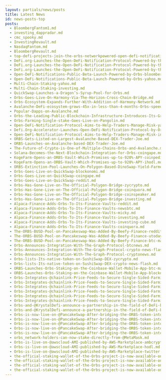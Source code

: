 ```yaml
---
layout: partials/news/posts
title: Latest News
id: news-posts-top
posts:
  - BloombergFantom1.md
  - investing_dappradar.md
  - cmc_spooky.md
  - InvestingRevault.md
  - NasdaqFantom.md
  - BloombergRevault.md
  - top-defi-projects-join-the-orbs-networkpowered-open-defi-notification-protocol.md
  - DeFi.org-Launches-the-Open-DeFi-Notification-Protocol-Powered-by-the-Orbs-Network-nasdaq.md
  - DeFi.org-Launches-the-Open-DeFi-Notification-Protocol-Powered-by-the-Orbs-Network-yahoo.md
  - DeFi.org-Launches-the-Open-DeFi-Notification-Protocol-Powered-by-the-Orbs-Network-marketwatch.md
  - Open-DeFi-Notifications-Public-Beta-Launch-Powered-by-Orbs-bloomberg.md
  - Open-DeFi-Notifications-Public-Beta-Launch-Powered-by-Orbs-yahoo.md
  - Multi-Chain-Staking-yahoo.md
  - Multi-Chain-Staking-investing.md
  - QuickSwap-Launches-a-Dragon’s-Syrup-Pool-for-Orbs.md
  - Orbs-Goes-Live-On-Harmony-Via-The-Horizon-Cross-Chain-Bridge.md
  - Orbs-Ecosystem-Expands-Further-With-Addition-of-Harmony-Network.md
  - Avalanche-DeFi-ecosystem-grows-45x-in-less-than-4-months-Orbs-speeds-up-expansion.md
  - Popular-Dapps-on-Avalanche.md
  - Orbs-the-Leading-Public-Blockchain-Infrastructure-Introduces-Its-Groundbreaking-Layer-3-Architecture.md
  - Orbs-Farming-Single-stake-Goes-Live-on-Pangolin.md
  - Open-DeFi-Notification-Protocol-Aims-to-Help-Traders-Manage-Risk-yahoo.md
  - Defi.Org-Accelerator-Launches-Open-DeFi-Notification-Protocol-by-Orbs.md
  - Open-DeFi-Notification-Protocol-Aims-to-Help-Traders-Manage-Risk-insider.md
  - ORBS-Gets-Listed-on-Largest-Avalanche-Based-DEX-Trader-Joe.md
  - ORBS-Launches-on-Avalanche-based-DEX-Trader-Joe.md
  - The-Future-of-Crypto-is-One-of-Multiple-Chains-Orbs-and-Avalanche.md
  - Solana-Becomes-the-Next-Blockchain-Integration-for-Orbs-coingape.md
  - KogeFarm-Opens-an-ORBS-Vault-Which-Promises-up-to-920%-APY-coinpedia.md
  - KogeFarm-Opens-an-ORBS-Vault-Which-Promises-up-to-920%-APY-ihodl.md
  - ORBS-Extinction-Pool-Launches-On-Polygon-Based-DinoSwap-Yield-Farmers-to-Earn-More.md
  - Orbs-Goes-Live-on-QuickSwap-blockonomi.md
  - Orbs-Goes-Live-on-QuickSwap-coingape.md
  - Orbs-Goes-Live-on-QuickSwap-reddit.md
  - Orbs-Has-Gone-Live-on-The-Official-Polygon-Bridge-zycrypto.md
  - Orbs-Has-Gone-Live-on-The-Official-Polygon-Bridge-coinquora.md
  - Orbs-Has-Gone-Live-on-The-Official-Polygon-Bridge-coinspeaker.md
  - Orbs-Has-Gone-Live-on-The-Official-Polygon-Bridge-investing.md
  - Alpaca-Finance-Adds-Orbs-To-Its-Finance-Vaults-reddit.md
  - Alpaca-Finance-Adds-Orbs-To-Its-Finance-Vaults-newsbtc.md
  - Alpaca-Finance-Adds-Orbs-To-Its-Finance-Vaults-micky.md
  - Alpaca-Finance-Adds-Orbs-To-Its-Finance-Vaults-investing.md
  - Alpaca-Finance-Adds-Orbs-To-Its-Finance-Vaults-investing-cube.md
  - Alpaca-Finance-Adds-Orbs-To-Its-Finance-Vaults-coinquora.md
  - The-ORBS-BUSD-Pool-on-Pancakeswap-Was-Added-By-Beefy-Finance-reddit.md
  - The-ORBS-BUSD-Pool-on-Pancakeswap-Was-Added-By-Beefy-Finance-utoday.md
  - The-ORBS-BUSD-Pool-on-Pancakeswap-Was-Added-By-Beefy-Finance-btc-manager.md
  - Orbs-Announces-Integration-With-The-Graph-Protocol-btcnews.md
  - Orbs-Announces-Integration-With-The-Graph-Protocol-crypto-news-flash.md
  - Orbs-Announces-Integration-With-The-Graph-Protocol-cryptonews.md
  - Orbs-lists-Its-native-token-on-SushiSwap-DEX-zycrypto.md
  - Orbs-lists-Its-native-token-on-SushiSwap-DEX-crypto-news-flash.md
  - ORBS-Launches-Orbs-Staking-on-the-Coinbase-Wallet-Mobile-App-btc-manager.md
  - ORBS-Launches-Orbs-Staking-on-the-Coinbase-Wallet-Mobile-App-blockonomi.md
  - Orbs-Integrates-@chainlink-Price-Feeds-to-Secure-Single-Sided-Farming-Against-Flash-Loan-Attacks!-cryptopotato.md
  - Orbs-Integrates-@chainlink-Price-Feeds-to-Secure-Single-Sided-Farming-Against-Flash-Loan-Attacks!-cryptoslate.md
  - Orbs-Integrates-@chainlink-Price-Feeds-to-Secure-Single-Sided-Farming-Against-Flash-Loan-Attacks!-hodl.md
  - Orbs-Integrates-@chainlink-Price-Feeds-to-Secure-Single-Sided-Farming-Against-Flash-Loan-Attacks!-insider.md
  - Orbs-Integrates-@chainlink-Price-Feeds-to-Secure-Single-Sided-Farming-Against-Flash-Loan-Attacks!-reddit.md
  - Orbs-Integrates-@chainlink-Price-Feeds-to-Secure-Single-Sided-Farming-Against-Flash-Loan-Attacks!-yahoo.md
  - Orbs-and-@KrystalDefi-announce-a-partnership-in-the-field-of-DeFi-blockonomi.md
  - Orbs-and-@KrystalDefi-announce-a-partnership-in-the-field-of-DeFi-btc-manager.md
  - Orbs-is-now-live-on-@PancakeSwap-After-bridging-the-ORBS-token-into-BSC-using-@anyswapnetwork-and-@multichainxyz-ihodl.md
  - Orbs-is-now-live-on-@PancakeSwap-After-bridging-the-ORBS-token-into-BSC-using-@anyswapnetwork-and-@multichainxyz-insider.md
  - Orbs-is-now-live-on-@PancakeSwap-After-bridging-the-ORBS-token-into-BSC-using-@anyswapnetwork-and-@multichainxyz-orbs.md
  - Orbs-is-now-live-on-@PancakeSwap-After-bridging-the-ORBS-token-into-BSC-using-@anyswapnetwork-and-@multichainxyz-yahoo.md
  - Orbs-is-now-live-on-@PancakeSwap-After-bridging-the-ORBS-token-into-BSC-using-@anyswapnetwork-and-@multichainxyz-zycrypto.md
  - orbs_network-holders-can-now-stake-directly-from-@MetaMask.md
  - Orbs-is-live-on-@awscloud-AMI-published-by-AWS-Marketplace-ambcrypto.md
  - Orbs-is-live-on-@awscloud-AMI-published-by-AWS-Marketplace-hodl.md
  - Orbs-is-live-on-@awscloud-AMI-published-by-AWS-Marketplace-twitter.md
  - the-official-staking-wallet-of-the-Orbs-project-is-now-available-on-the-@enjin-mobile-app-ihodl.md
  - the-official-staking-wallet-of-the-Orbs-project-is-now-available-on-the-@enjin-mobile-app-reddit.md
  - the-official-staking-wallet-of-the-Orbs-project-is-now-available-on-the-@enjin-mobile-app-twitter.md
  - the-official-staking-wallet-of-the-Orbs-project-is-now-available-on-the-@enjin-mobile-app-utoday.md
---
```


